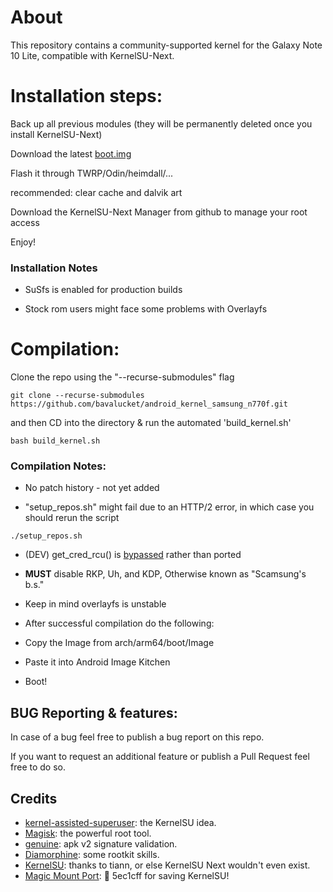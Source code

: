 # About

This repository contains a community-supported kernel for the Galaxy Note 10 Lite, compatible with KernelSU-Next.



# Installation steps:

Back up all previous modules (they will be permanently deleted once you install KernelSU-Next)

Download the latest [boot.img](https://github.com/bavalucket/android_kernel_samsung_n770f/releases/)

Flash it through TWRP/Odin/heimdall/...

recommended: clear cache and dalvik art

Download the KernelSU-Next Manager from github to manage your root access

Enjoy!


### Installation Notes

- SuSfs is enabled for production builds

- Stock rom users might face some problems with Overlayfs



# Compilation:

Clone the repo using the "--recurse-submodules" flag

```
git clone --recurse-submodules https://github.com/bavalucket/android_kernel_samsung_n770f.git
```

and then CD into the directory & run the automated 'build_kernel.sh'

```
bash build_kernel.sh
```


### Compilation Notes:

- No patch history - not yet added

- "setup_repos.sh" might fail due to an HTTP/2 error, in which case you should rerun the script

```
./setup_repos.sh
```

- (DEV) get_cred_rcu() is [bypassed](https://github.com/bavalucket/KernelSU-Next/commit/a55b01ca98602f26f856d2dabb086a880cec26b9) rather than ported

- **MUST** disable RKP, Uh, and KDP, Otherwise known as "Scamsung's b.s."

- Keep in mind overlayfs is unstable

- After successful compilation do the following:

- Copy the Image from arch/arm64/boot/Image

- Paste it into Android Image Kitchen

- Boot! 



## BUG Reporting & features:

In case of a bug feel free to publish a bug report on this repo.

If you want to request an additional feature or publish a Pull Request feel free to do so.



## Credits

- [kernel-assisted-superuser](https://git.zx2c4.com/kernel-assisted-superuser/about/): the KernelSU idea.
- [Magisk](https://github.com/topjohnwu/Magisk): the powerful root tool.
- [genuine](https://github.com/brevent/genuine/): apk v2 signature validation.
- [Diamorphine](https://github.com/m0nad/Diamorphine): some rootkit skills.
- [KernelSU](https://github.com/tiann/KernelSU): thanks to tiann, or else KernelSU Next wouldn't even exist.
- [Magic Mount Port](https://github.com/5ec1cff/KernelSU/blob/main/userspace/ksud/src/magic_mount.rs): 💜 5ec1cff for saving KernelSU!
